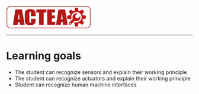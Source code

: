 ![ACTEA](/Logo_ACTEA_2.png)
_____________________________________
# Learning goals
* The student can recognize sensors and explain their working principle
* The student can recognize actuators and explain their working principle
* Student can recognize human machine interfaces
